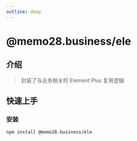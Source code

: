 ```yaml
---
outline: deep
---
```


# @memo28.business/ele

## 介绍

> 封装了与业务相关的 Element Plus 复用逻辑

## 快速上手

### 安装

```bash
npm install @memo28.business/ele
```
